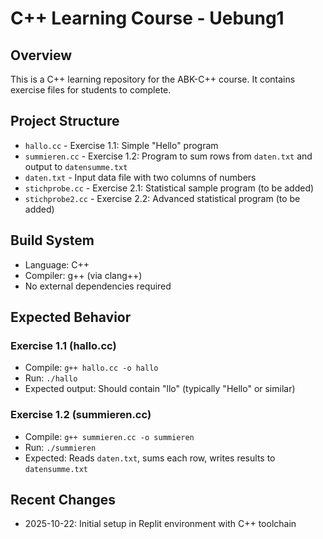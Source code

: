 # C++ Learning Course - Uebung1

## Overview
This is a C++ learning repository for the ABK-C++ course. It contains exercise files for students to complete.

## Project Structure
- `hallo.cc` - Exercise 1.1: Simple "Hello" program
- `summieren.cc` - Exercise 1.2: Program to sum rows from `daten.txt` and output to `datensumme.txt`
- `daten.txt` - Input data file with two columns of numbers
- `stichprobe.cc` - Exercise 2.1: Statistical sample program (to be added)
- `stichprobe2.cc` - Exercise 2.2: Advanced statistical program (to be added)

## Build System
- Language: C++
- Compiler: g++ (via clang++)
- No external dependencies required

## Expected Behavior
### Exercise 1.1 (hallo.cc)
- Compile: `g++ hallo.cc -o hallo`
- Run: `./hallo`
- Expected output: Should contain "llo" (typically "Hello" or similar)

### Exercise 1.2 (summieren.cc)
- Compile: `g++ summieren.cc -o summieren`
- Run: `./summieren`
- Expected: Reads `daten.txt`, sums each row, writes results to `datensumme.txt`

## Recent Changes
- 2025-10-22: Initial setup in Replit environment with C++ toolchain
